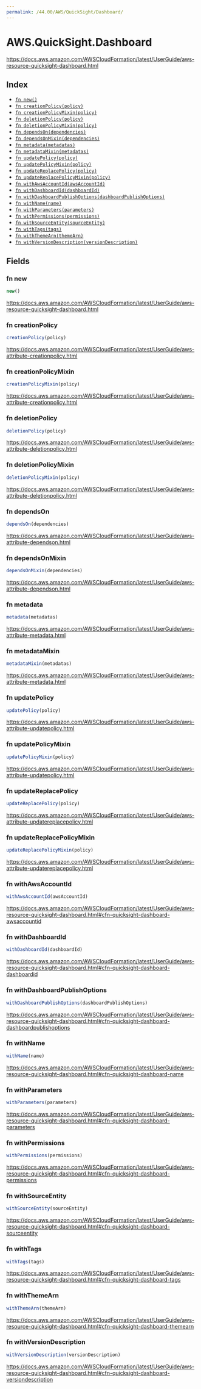 ```yaml
---
permalink: /44.00/AWS/QuickSight/Dashboard/
---
```


# AWS.QuickSight.Dashboard

https://docs.aws.amazon.com/AWSCloudFormation/latest/UserGuide/aws-resource-quicksight-dashboard.html

## Index

* [`fn new()`](#fn-new)
* [`fn creationPolicy(policy)`](#fn-creationpolicy)
* [`fn creationPolicyMixin(policy)`](#fn-creationpolicymixin)
* [`fn deletionPolicy(policy)`](#fn-deletionpolicy)
* [`fn deletionPolicyMixin(policy)`](#fn-deletionpolicymixin)
* [`fn dependsOn(dependencies)`](#fn-dependson)
* [`fn dependsOnMixin(dependencies)`](#fn-dependsonmixin)
* [`fn metadata(metadatas)`](#fn-metadata)
* [`fn metadataMixin(metadatas)`](#fn-metadatamixin)
* [`fn updatePolicy(policy)`](#fn-updatepolicy)
* [`fn updatePolicyMixin(policy)`](#fn-updatepolicymixin)
* [`fn updateReplacePolicy(policy)`](#fn-updatereplacepolicy)
* [`fn updateReplacePolicyMixin(policy)`](#fn-updatereplacepolicymixin)
* [`fn withAwsAccountId(awsAccountId)`](#fn-withawsaccountid)
* [`fn withDashboardId(dashboardId)`](#fn-withdashboardid)
* [`fn withDashboardPublishOptions(dashboardPublishOptions)`](#fn-withdashboardpublishoptions)
* [`fn withName(name)`](#fn-withname)
* [`fn withParameters(parameters)`](#fn-withparameters)
* [`fn withPermissions(permissions)`](#fn-withpermissions)
* [`fn withSourceEntity(sourceEntity)`](#fn-withsourceentity)
* [`fn withTags(tags)`](#fn-withtags)
* [`fn withThemeArn(themeArn)`](#fn-withthemearn)
* [`fn withVersionDescription(versionDescription)`](#fn-withversiondescription)

## Fields

### fn new

```ts
new()
```

https://docs.aws.amazon.com/AWSCloudFormation/latest/UserGuide/aws-resource-quicksight-dashboard.html

### fn creationPolicy

```ts
creationPolicy(policy)
```

https://docs.aws.amazon.com/AWSCloudFormation/latest/UserGuide/aws-attribute-creationpolicy.html

### fn creationPolicyMixin

```ts
creationPolicyMixin(policy)
```

https://docs.aws.amazon.com/AWSCloudFormation/latest/UserGuide/aws-attribute-creationpolicy.html

### fn deletionPolicy

```ts
deletionPolicy(policy)
```

https://docs.aws.amazon.com/AWSCloudFormation/latest/UserGuide/aws-attribute-deletionpolicy.html

### fn deletionPolicyMixin

```ts
deletionPolicyMixin(policy)
```

https://docs.aws.amazon.com/AWSCloudFormation/latest/UserGuide/aws-attribute-deletionpolicy.html

### fn dependsOn

```ts
dependsOn(dependencies)
```

https://docs.aws.amazon.com/AWSCloudFormation/latest/UserGuide/aws-attribute-dependson.html

### fn dependsOnMixin

```ts
dependsOnMixin(dependencies)
```

https://docs.aws.amazon.com/AWSCloudFormation/latest/UserGuide/aws-attribute-dependson.html

### fn metadata

```ts
metadata(metadatas)
```

https://docs.aws.amazon.com/AWSCloudFormation/latest/UserGuide/aws-attribute-metadata.html

### fn metadataMixin

```ts
metadataMixin(metadatas)
```

https://docs.aws.amazon.com/AWSCloudFormation/latest/UserGuide/aws-attribute-metadata.html

### fn updatePolicy

```ts
updatePolicy(policy)
```

https://docs.aws.amazon.com/AWSCloudFormation/latest/UserGuide/aws-attribute-updatepolicy.html

### fn updatePolicyMixin

```ts
updatePolicyMixin(policy)
```

https://docs.aws.amazon.com/AWSCloudFormation/latest/UserGuide/aws-attribute-updatepolicy.html

### fn updateReplacePolicy

```ts
updateReplacePolicy(policy)
```

https://docs.aws.amazon.com/AWSCloudFormation/latest/UserGuide/aws-attribute-updatereplacepolicy.html

### fn updateReplacePolicyMixin

```ts
updateReplacePolicyMixin(policy)
```

https://docs.aws.amazon.com/AWSCloudFormation/latest/UserGuide/aws-attribute-updatereplacepolicy.html

### fn withAwsAccountId

```ts
withAwsAccountId(awsAccountId)
```

https://docs.aws.amazon.com/AWSCloudFormation/latest/UserGuide/aws-resource-quicksight-dashboard.html#cfn-quicksight-dashboard-awsaccountid

### fn withDashboardId

```ts
withDashboardId(dashboardId)
```

https://docs.aws.amazon.com/AWSCloudFormation/latest/UserGuide/aws-resource-quicksight-dashboard.html#cfn-quicksight-dashboard-dashboardid

### fn withDashboardPublishOptions

```ts
withDashboardPublishOptions(dashboardPublishOptions)
```

https://docs.aws.amazon.com/AWSCloudFormation/latest/UserGuide/aws-resource-quicksight-dashboard.html#cfn-quicksight-dashboard-dashboardpublishoptions

### fn withName

```ts
withName(name)
```

https://docs.aws.amazon.com/AWSCloudFormation/latest/UserGuide/aws-resource-quicksight-dashboard.html#cfn-quicksight-dashboard-name

### fn withParameters

```ts
withParameters(parameters)
```

https://docs.aws.amazon.com/AWSCloudFormation/latest/UserGuide/aws-resource-quicksight-dashboard.html#cfn-quicksight-dashboard-parameters

### fn withPermissions

```ts
withPermissions(permissions)
```

https://docs.aws.amazon.com/AWSCloudFormation/latest/UserGuide/aws-resource-quicksight-dashboard.html#cfn-quicksight-dashboard-permissions

### fn withSourceEntity

```ts
withSourceEntity(sourceEntity)
```

https://docs.aws.amazon.com/AWSCloudFormation/latest/UserGuide/aws-resource-quicksight-dashboard.html#cfn-quicksight-dashboard-sourceentity

### fn withTags

```ts
withTags(tags)
```

https://docs.aws.amazon.com/AWSCloudFormation/latest/UserGuide/aws-resource-quicksight-dashboard.html#cfn-quicksight-dashboard-tags

### fn withThemeArn

```ts
withThemeArn(themeArn)
```

https://docs.aws.amazon.com/AWSCloudFormation/latest/UserGuide/aws-resource-quicksight-dashboard.html#cfn-quicksight-dashboard-themearn

### fn withVersionDescription

```ts
withVersionDescription(versionDescription)
```

https://docs.aws.amazon.com/AWSCloudFormation/latest/UserGuide/aws-resource-quicksight-dashboard.html#cfn-quicksight-dashboard-versiondescription